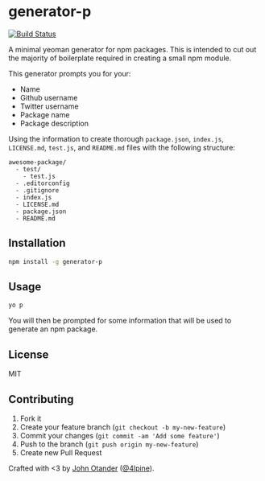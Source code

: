 # generator-p

[![Build Status](https://secure.travis-ci.org/johnotander/generator-p.png?branch=master)](https://travis-ci.org/johnotander/generator-p)

A minimal yeoman generator for npm packages. This is intended to cut out the majority of
boilerplate required in creating a small npm module.

This generator prompts you for your:

  * Name
  * Github username
  * Twitter username
  * Package name
  * Package description

Using the information to create thorough `package.json`, `index.js`, `LICENSE.md`, `test.js`,
and `README.md` files with the following structure:

```
awesome-package/
  - test/
    - test.js
  - .editorconfig
  - .gitignore
  - index.js
  - LICENSE.md
  - package.json
  - README.md
```

## Installation

```bash
npm install -g generator-p
```

## Usage

```bash
yo p
```

You will then be prompted for some information that will be used to generate an npm package.

## License

MIT

## Contributing

1. Fork it
2. Create your feature branch (`git checkout -b my-new-feature`)
3. Commit your changes (`git commit -am 'Add some feature'`)
4. Push to the branch (`git push origin my-new-feature`)
5. Create new Pull Request

Crafted with <3 by [John Otander](http://johnotander.com) ([@4lpine](https://twitter.com/4lpine)).
